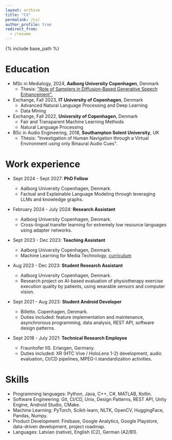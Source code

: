 ```yaml
---
layout: archive
title: "CV"
permalink: /cv/
author_profile: true
redirect_from:
  - /resume
---
```


{% include base_path %}

Education
======
* MSc in Medialogy, 2024, **Aalborg University Copenhagen**, Denmark
  * Thesis: ["Role of Samplers in Diffusion-Based Generative Speech Enhancement".](https://ernlavr.github.io/portfolio/portfolio-2/)
* Exchange, Fall 2023, **IT University of Copenhagen**, Denmark
  * Advanced Natural Language Processing and Deep Learning
  * Data Mining
* Exchange, Fall 2022, **University of Copenhagen**, Denmark
  * Fair and Transparent Machine Learning Methods
  * Natural Language Processing
* BSc in Audio Engineering, 2018, **Southampton Solent University**, UK
  * Thesis: "Investigation of Human Navigation through a Virtual Environment using only Binaural Audio Cues".

Work experience
======
* Sept 2024 - Sept 2027: **PhD Fellow**
  * Aalborg University Copenhagen, Denmark.
  * Factual and Explainable Language Modeling through leveraging LLMs and knowledge graphs.

* February 2024 - July 2024: **Research Assistant**
  * Aalborg University Copenhagen, Denmark.
  * Cross-lingual transfer learning for extremely low resource languages using adapter networks.

* Sept 2023 - Dec 2023: **Teaching Assistant**
  * Aalborg University Copenhagen, Denmark.
  * Machine Learning for Media Technology, [curriculum](https://github.com/SMC-AAU-CPH/ML-For-Beginners)

* Aug 2023 - Dec 2023: **Student Research Assistant**
  * Aalborg University Copenhagen, Denmark.
  * Research project on AI-based evaluation of physiotherapy exercise execution quality by patients, using wearable sensors and computer vision.

* Sept 2021 - Aug 2023: **Student Android Developer**
  * Billetto. Copenhagen, Denmark.
  * Duties included: feature implementation and maintenance, asynchronous programming, data analysis, REST API, software design patterns.

* Sept 2018 - July 2021: **Technical Research Employee**
  * Fraunhofer IIS. Erlangen, Germany.
  * Duties included: XR (HTC Vive / HoloLens 1-2) development, audio evaluation, CI/CD pipelines, MPEG-I standardization activities.
  
Skills
======
* Programming languages: Python, Java, C++, C#, MATLAB, Kotlin.
* Software Engineering: Git, CI/CD, Unix, Design Patterns, REST API, Unity Engine, Android Studio, CMake.
* Machine Learning: PyTorch, Scikit-learn, NLTK, OpenCV, HuggingFace, Pandas, Numpy.
* Product Development: Firebase, Google Analytics, Google Playstore, data-driven development, project roadmap.
* Languages: Latvian (native), English (C2), German (A2/B1).

